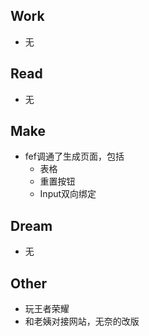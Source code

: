 ## Work

- 无

## Read

- 无

## Make

- fef调通了生成页面，包括
    - 表格
    - 重置按钮
    - Input双向绑定

## Dream

- 无

## Other

- 玩王者荣耀
- 和老姨对接网站，无奈的改版

